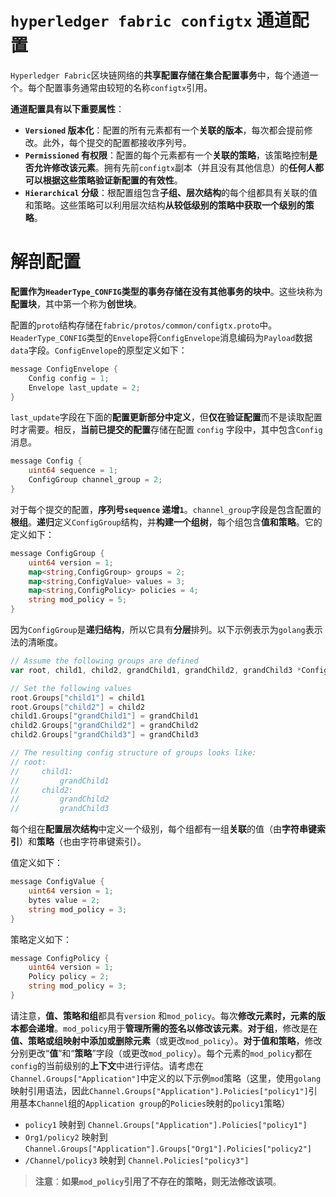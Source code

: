 # `hyperledger fabric configtx` 通道配置

`Hyperledger Fabric`区块链网络的**共享配置存储在集合配置事务**中，每个通道一个。每个配置事务通常由较短的名称`configtx`引用。

**通道配置具有以下重要属性**：

+ **`Versioned` 版本化**：配置的所有元素都有一个**关联的版本**，每次都会提前修改。此外，每个提交的配置都接收序列号。
+ **`Permissioned` 有权限**：配置的每个元素都有一个**关联的策略**，该策略控制**是否允许修改该元素**。拥有先前`configtx`副本（并且没有其他信息）的**任何人都可以根据这些策略验证新配置的有效性**。
+ **`Hierarchical` 分级**：根配置组包含**子组、层次结构**的每个组都具有关联的值和策略。这些策略可以利用层次结构**从较低级别的策略中获取一个级别的策略**。

# 解剖配置

**配置作为`HeaderType_CONFIG`类型的事务存储在没有其他事务的块中**。这些块称为**配置块**，其中第一个称为**创世块**。

配置的`proto`结构存储在`fabric/protos/common/configtx.proto`中。`HeaderType_CONFIG`类型的`Envelope`将`ConfigEnvelope`消息编码为`Payload`数据`data`字段。`ConfigEnvelope`的原型定义如下：

```go
message ConfigEnvelope {
    Config config = 1;
    Envelope last_update = 2;
}
```

`last_update`字段在下面的**配置更新部分中定义**，但**仅在验证配置**而不是读取配置时才需要。相反，**当前已提交的配置**存储在配置 `config` 字段中，其中包含`Config`消息。

```go
message Config {
    uint64 sequence = 1;
    ConfigGroup channel_group = 2;
}
```

对于每个提交的配置，**序列号`sequence` 递增`1`**。`channel_group`字段是包含配置的**根组**。**递归**定义`ConfigGroup`结构，并**构建一个组树**，每个组包含**值和策略**。它的定义如下：

```go
message ConfigGroup {
    uint64 version = 1;
    map<string,ConfigGroup> groups = 2;
    map<string,ConfigValue> values = 3;
    map<string,ConfigPolicy> policies = 4;
    string mod_policy = 5;
}
```

因为`ConfigGroup`是**递归结构**，所以它具有**分层**排列。以下示例表示为`golang`表示法的清晰度。

```go
// Assume the following groups are defined
var root, child1, child2, grandChild1, grandChild2, grandChild3 *ConfigGroup

// Set the following values
root.Groups["child1"] = child1
root.Groups["child2"] = child2
child1.Groups["grandChild1"] = grandChild1
child2.Groups["grandChild2"] = grandChild2
child2.Groups["grandChild3"] = grandChild3

// The resulting config structure of groups looks like:
// root:
//     child1:
//         grandChild1
//     child2:
//         grandChild2
//         grandChild3
```

每个组在**配置层次结构**中定义一个级别，每个组都有一组**关联**的值（由**字符串键索引**）和**策略**（也由字符串键索引）。

值定义如下：

```go
message ConfigValue {
    uint64 version = 1;
    bytes value = 2;
    string mod_policy = 3;
}
```

策略定义如下：

```go
message ConfigPolicy {
    uint64 version = 1;
    Policy policy = 2;
    string mod_policy = 3;
}
```

请注意，**值、策略和组**都具有`version` 和`mod_policy`。每次**修改元素时，元素的版本都会递增**。`mod_policy`用于**管理所需的签名以修改该元素**。**对于组**，修改是在**值、策略或组映射中添加或删除元素**（或更改`mod_policy`）。**对于值和策略**，修改分别更改“**值**”和“**策略**”字段（或更改`mod_policy`）。每个元素的`mod_policy`都在`config`的当前级别的**上下文**中进行评估。请考虑在`Channel.Groups["Application"]`中定义的以下示例`mod`策略（这里，使用`golang`映射引用语法，因此`Channel.Groups["Application"].Policies["policy1"]`引用基本`Channel`组的`Application group`的`Policies`映射的`policy1`策略）

- `policy1` 映射到 `Channel.Groups["Application"].Policies["policy1"]`
- `Org1/policy2` 映射到 `Channel.Groups["Application"].Groups["Org1"].Policies["policy2"]`
- `/Channel/policy3` 映射到 `Channel.Policies["policy3"]`

> **注意**：**如果`mod_policy`引用了不存在的策略，则无法修改该项**。

